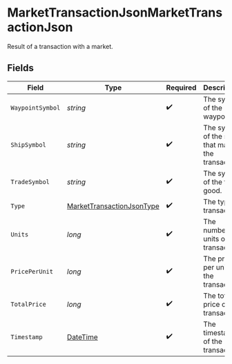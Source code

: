 # MarketTransactionJsonMarketTransactionJson

Result of a transaction with a market.


## Fields

| Field                                                                                 | Type                                                                                  | Required                                                                              | Description                                                                           |
| ------------------------------------------------------------------------------------- | ------------------------------------------------------------------------------------- | ------------------------------------------------------------------------------------- | ------------------------------------------------------------------------------------- |
| `WaypointSymbol`                                                                      | *string*                                                                              | :heavy_check_mark:                                                                    | The symbol of the waypoint.                                                           |
| `ShipSymbol`                                                                          | *string*                                                                              | :heavy_check_mark:                                                                    | The symbol of the ship that made the transaction.                                     |
| `TradeSymbol`                                                                         | *string*                                                                              | :heavy_check_mark:                                                                    | The symbol of the trade good.                                                         |
| `Type`                                                                                | [MarketTransactionJsonType](../../Models/Components/MarketTransactionJsonType.md)     | :heavy_check_mark:                                                                    | The type of transaction.                                                              |
| `Units`                                                                               | *long*                                                                                | :heavy_check_mark:                                                                    | The number of units of the transaction.                                               |
| `PricePerUnit`                                                                        | *long*                                                                                | :heavy_check_mark:                                                                    | The price per unit of the transaction.                                                |
| `TotalPrice`                                                                          | *long*                                                                                | :heavy_check_mark:                                                                    | The total price of the transaction.                                                   |
| `Timestamp`                                                                           | [DateTime](https://learn.microsoft.com/en-us/dotnet/api/system.datetime?view=net-5.0) | :heavy_check_mark:                                                                    | The timestamp of the transaction.                                                     |